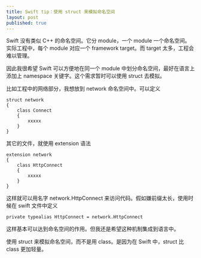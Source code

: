 ```yaml
---
title: Swift tip：使用 struct 来模拟命名空间
layout: post
published: true
---
```


Swift 没有类似 C++ 的命名空间。它分 module，一个 module 一个命名空间。实际工程中，每个 module 对应一个 framework target。而 target 太多，工程会难以管理。

因此我很希望 Swift 可以方便地在同一个 module 中划分命名空间，最好在语言上添加上 namespace 关键字。这个需求暂时可以使用 struct 去模拟。

比如工程中的网络部分，我想放到 network 命名空间中。可以定义

	struct network
	{
		class Connect
		{
			xxxxx
		}
	}
	
其它的文件，就使用 extension 语法

	extension network
	{
		class HttpConnect
		{
			xxxxx
		}
	}
	
这样就可以用名字 network.HttpConnect 来访问代码。假如嫌前缀太长，使用时候在 swift 文件中定义

	private typealias HttpConnect = network.HttpConnect
	
这样基本可以达到命名空间的作用。但我还是希望这种机制集成到语言中。

使用 struct 来模拟命名空间，而不是用 class。是因为在 Swift 中，struct 比 class 更加轻量。

